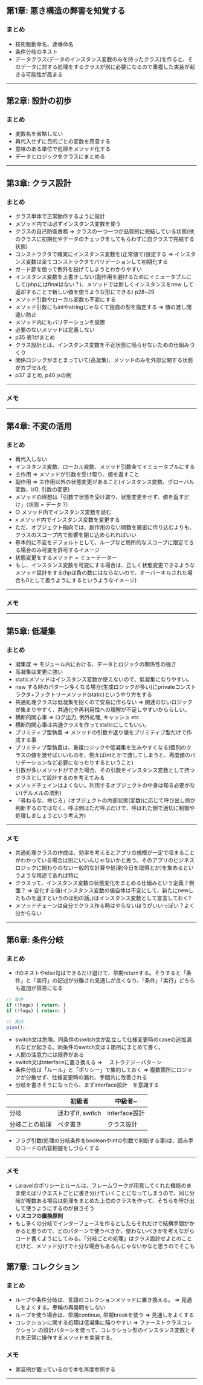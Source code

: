 ## 第1章: 悪き構造の弊害を知覚する

### まとめ

- 技術駆動命名、連番命名
- 条件分岐のネスト
- データクラス(データのインスタンス変数のみを持ったクラス)を作ると、そのデータに対する処理をするクラスが別に必要になるので重複した実装が起きる可能性が高まる

---

## 第2章: 設計の初歩

### まとめ

- 変数名を省略しない
- 再代入せずに目的ごとの変数を用意する
- 意味のある単位で処理をメソッド化する
- データとロジックをクラスにまとめる

---

## 第3章: クラス設計

### まとめ

- クラス単体で正常動作するように設計
- メソッド内では必ずインスタンス変数を使う
- クラスの自己防衛責務 ⇒ クラスの一つ一つが品質的に完結している状態(他のクラスに初期化やデータのチェックをしてもらわずに自クラスで完結する状態)
- コンストラクタで確実にインスタンス変数を(正常値で)設定する ⇒ インスタンス変数は全てコンストラクタでバリデーションして初期化する
- ガード節を使って例外を投げてしまうとわかりやすい
- インスタンス変数を上書きしない(副作用を避けるためにイミュータブルにして(phpにはfinalはない？)、メソッドでは新しくインスタンスをnew して返却することで新しい値を使うような形にできる) p28~29
- メソッド引数やローカル変数も不変にする
- メソッド引数にもintやstringじゃなくて独自の型を指定する ⇒ 値の渡し間違い防止
- メソッド内にもバリデーションを設置
- 必要のないメソッドは定義しない
- p35 表1がまとめ
- クラス設計とは、インスタンス変数を不正状態に陥らせないための仕組みづくり
- 関係ロジックがまとまっていて(高凝集)、メソッドのみを外部公開する状態がカプセル化
- p37 まとめ, p40 jsの例

---

### メモ

---

## 第4章: 不変の活用

### まとめ

- 再代入しない
- インスタンス変数、ローカル変数、メソッド引数全てイミュータブルにする
- 主作用 ⇒ メソッドが引数を受け取り、値を返すこと
- 副作用 ⇒ 主作用以外の状態変更があること(インスタンス変数、グローバル変数、I/O, 引数の変更)
- メソッドの理想は「引数で状態を受け取り、状態変更をせず、値を返すだけ」（状態 = データ ?）
- ○ メソッド内でインスタンス変数を読む
- x メソッド内でインスタンス変数を変更する
- ただ、オブジェクト指向では、副作用のない関数を厳密に作り込むよりも、クラスのスコープ内で影響を閉じ込められればいい
- 基本的に不変をデフォルトとして、ループなど局所的なスコープに限定できる場合のみ可変を許可するイメージ
- 状態変更をするメソッド = ミューテーター
- もし、インスタンス変数を可変にする場合は、正しく状態変更できるようなメソッド設計をする(hpは負の数にはならないので、オーバーキルされた場合も0として扱うようにするというようなイメージ)

---

### メモ

---

## 第5章: 低凝集

### まとめ

- 凝集度 ⇒ モジュール内における、データとロジックの関係性の強さ
- 高凝集は変更に強い
- staticメソッドはインスタンス変数が使えないので、低凝集になりやすい。
- new する時のパターン多くなる場合(生成ロジックが多い)にprivateコンストラクタ+ファクトリーメソッド(static)というやり方をする
- 共通処理クラスは低凝集を招くので安易に作らない ⇒ 関連のないロジックが集まりやすく、共通化や再利用性への理解が不足しやすいかららしい。
- 横断的関心事 ⇒ ログ出力, 例外処理, キャッシュ etc
- 横断的関心事は共通クラスを作ってstaticにしてもいい。
- プリミティブ型執着 ⇒ メソッドの引数や返り値をプリミティブ型だけで作成する事
- プリミティブ型執着は、重複ロジックや低凝集を生みやすくなる(個別のクラスの値を渡せばいいものを、例えばintとかで渡してしまうと、再度値のバリデーションなど必要になったりするということ)
- 引数が多いメソッドができた場合、その引数をインスタンス変数として持つクラスとして設計するのを考えてみる
- メソッドチェインはよくない。利用するオブジェクトの中身は知る必要がない(デルメルの法則)
- 「尋ねるな、命じろ」(オブジェクトの内部状態(変数)に応じて呼び出し側が判断するのではなく、呼ぶ側はただ呼ぶだけで、呼ばれた側で適切に制御や処理しましょうという考え方)

---

### メモ

- 共通処理クラスの作成は、効率を考えるとアプリの規模が一定で収まることがわかっている場合は別にいいんじゃないかと思う。そのアプリのビジネスロジックに関わりのない一般的な計算や処理(今日を取得とか)を集めるというような用途であれば特に
- クラスって、インスタンス変数の状態変化をまとめる仕組みという定義？側面？ ⇒ 変化する値(インスタンス変数の値自体は不変にして、新たにnewしたものを返すというのは別の話。)はインスタンス変数として宣言しておく?
- メソッドチェーンは自分でクラス作る時はやらないほうがいいっぽい？よく分からない

---

## 第6章: 条件分岐

### まとめ

- ifのネストやelse句はできるだけ避けて、早期returnする。そうすると「条件」と「実行」の記述が分離され見通しが良くなり、「条件」「実行」どちらも追加が容易になる

```jsx
// 条件
if (!hoge) { return; }
if (!fuga) { return; }

// 実行
piyo();
```

- switch文は危険。同条件のswitch文が乱立して仕様変更時のcaseの追加漏れなどが起きる。同条件のswitch文は１箇所にまとめて書く。
- 人間の注意力には限界がある
- switch文はinterfaceに置き換える ⇒ 　ストラテジーパターン
- 条件分岐は「ルール」と「ポリシー」で集約しておく ⇒ 複数箇所にロジックが分散せず、仕様変更時の漏れ、手間共に改善される
- 分岐を書きそうになったら、まずinterface設計　を意識する

|  | 初級者 | 中級者~ |
| --- | --- | --- |
| 分岐 | 迷わずif, switch | interface設計 |
| 分岐ごとの処理 | ベタ書き | クラス設計 |
- フラグ引数(処理の分岐条件をbooleanやintの引数で判断する事)は、読み手のコードの内容把握をしづらくする

---

### メモ

- Laravelのポリシーとルールは、フレームワークが用意してくれた機能のまま使えばリクエストごとに書き分けていくことになってしまうので、同じ分岐が複数ある場合は処理をまとめた上位のクラスを作って、そちらを呼び出して使うようにするのが良さそう
- **リスコフの置換原則**
- もし多くの分岐でインターフェースを作るとしたらそれだけで結構手間がかかると思うので、どのパターンで使うべきか、使わないべきかを考えながらコード書くようにしてみる。「分岐ごとの処理」はクラス設計せよとのことだけど、メソッド分けで十分な場合もあるんじゃないかなと思うのでそこも

## 第7章: コレクション

### まとめ

- ループや条件分岐は、言語のコレクションメソッドに置き換える。 ⇒ 見通しをよくする。車輪の再発明をしない
- ループを使う場合は、早期continue, 早期breakを使う ⇒ 見通しをよくする
- コレクションに関する処理は低凝集に陥りやすい ⇒ ファーストクラスコレクション の設計パターンを使って、コレクション型のインスタンス変数とそれを正常に操作するメソッドを実装する。

### メモ

- 実装例が載っているので本を再度参照する

---